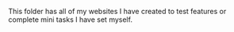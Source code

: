 This folder has all of my websites I have created to test features or complete mini tasks I have set myself.
